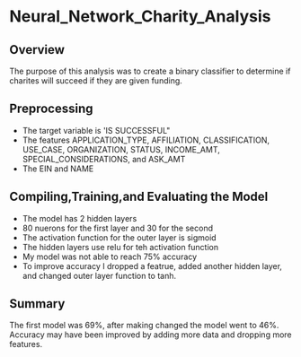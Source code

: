 # Neural_Network_Charity_Analysis

## Overview 
The purpose of this analysis was to create a binary classifier to determine if charites will succeed if they are given funding. 

## Preprocessing 
* The target variable is 'IS SUCCESSFUL" 
* The features 
APPLICATION_TYPE,
AFFILIATION,
CLASSIFICATION,
USE_CASE,
ORGANIZATION,
STATUS,
INCOME_AMT,
SPECIAL_CONSIDERATIONS, and
ASK_AMT
* The EIN and NAME

## Compiling,Training,and Evaluating the Model

* The model has 2 hidden layers 
* 80 nuerons for the first layer and 30 for the second 
* The activation function for the outer layer is sigmoid   
* The hidden layers use relu for teh activation function
* My model was not able to reach 75% accuracy
* To improve accuracy I dropped a featrue, added another hidden layer, and changed outer layer function to tanh.

## Summary 
The first model was 69%, after making changed the model went to 46%. Accuracy may have been improved by adding more data and dropping more features.

